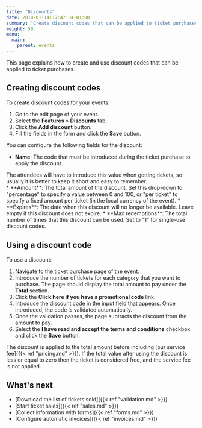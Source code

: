 ```yaml
---
title: "Discounts"
date: 2018-01-14T17:47:34+01:00
summary: "Create discount codes that can be applied to ticket purchases."
weight: 50
menu:
  main:
    parent: events
---
```


This page explains how to create and use discount codes that can be applied to ticket purchases.

## Creating discount codes

To create discount codes for your events:

1. Go to the edit page of your event.
2. Select the **Features** &raquo; **Discounts** tab.
3. Click the **Add discount** button.
4. Fill the fields in the form and click the **Save** button.

You can configure the following fields for the discount:

* **Name**: The code that must be introduced during the ticket purchase to apply the discount.
<aside class="note">
The attendees will have to introduce this value when getting tickets, so usually it is better to keep it short and easy to remember.
</aside>
* **Amount**: The total amount of the discount. Set this drop-down to "percentage" to specify a value between 0 and 100, or "per ticket" to specify a fixed amount per ticket (in the local currency of the event). 
* **Expires**: The date when this discount will no longer be available. Leave empty if this discount does not expire.
* **Max redemptions**: The total number of times that this discount can be used. Set to "1" for single-use discount codes.

## Using a discount code

To use a discount:

1. Navigate to the ticket purchase page of the event.
2. Introduce the number of tickets for each category that you want to purchase. The page should display the total amount to pay under the **Total** section.
3. Click the **Click here if you have a promotional code** link.
4. Introduce the discount code in the input field that appears. Once introduced, the code is validated automatically.
5. Once the validation passes, the page subtracts the discount from the amount to pay.
6. Select the **I have read and accept the terms and conditions** checkbox and click the **Save** button.

The discount is applied to the total amount before including [our service fee]({{< ref "pricing.md" >}}). If the total value after using the discount is less or equal to zero then the ticket is considered free, and the service fee is not applied.

## What's next

* [Download the list of tickets sold]({{< ref "validation.md" >}})
* [Start ticket sales]({{< ref "sales.md" >}})
* [Collect information with forms]({{< ref "forms.md" >}})
* [Configure automatic invoices]({{< ref "invoices.md" >}})
